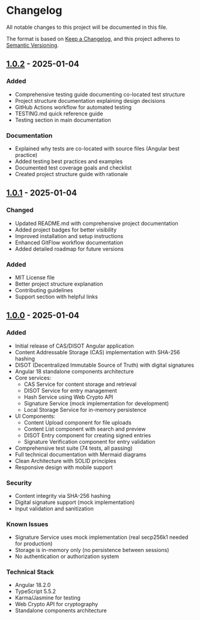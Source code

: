 # Changelog

All notable changes to this project will be documented in this file.

The format is based on [Keep a Changelog](https://keepachangelog.com/en/1.0.0/),
and this project adheres to [Semantic Versioning](https://semver.org/spec/v2.0.0.html).

## [1.0.2] - 2025-01-04

### Added
- Comprehensive testing guide documenting co-located test structure
- Project structure documentation explaining design decisions
- GitHub Actions workflow for automated testing
- TESTING.md quick reference guide
- Testing section in main documentation

### Documentation
- Explained why tests are co-located with source files (Angular best practice)
- Added testing best practices and examples
- Documented test coverage goals and checklist
- Created project structure guide with rationale

## [1.0.1] - 2025-01-04

### Changed
- Updated README.md with comprehensive project documentation
- Added project badges for better visibility
- Improved installation and setup instructions
- Enhanced GitFlow workflow documentation
- Added detailed roadmap for future versions

### Added
- MIT License file
- Better project structure explanation
- Contributing guidelines
- Support section with helpful links

## [1.0.0] - 2025-01-04

### Added
- Initial release of CAS/DISOT Angular application
- Content Addressable Storage (CAS) implementation with SHA-256 hashing
- DISOT (Decentralized Immutable Source of Truth) with digital signatures
- Angular 18 standalone components architecture
- Core services:
  - CAS Service for content storage and retrieval
  - DISOT Service for entry management
  - Hash Service using Web Crypto API
  - Signature Service (mock implementation for development)
  - Local Storage Service for in-memory persistence
- UI Components:
  - Content Upload component for file uploads
  - Content List component with search and preview
  - DISOT Entry component for creating signed entries
  - Signature Verification component for entry validation
- Comprehensive test suite (74 tests, all passing)
- Full technical documentation with Mermaid diagrams
- Clean Architecture with SOLID principles
- Responsive design with mobile support

### Security
- Content integrity via SHA-256 hashing
- Digital signature support (mock implementation)
- Input validation and sanitization

### Known Issues
- Signature Service uses mock implementation (real secp256k1 needed for production)
- Storage is in-memory only (no persistence between sessions)
- No authentication or authorization system

### Technical Stack
- Angular 18.2.0
- TypeScript 5.5.2
- Karma/Jasmine for testing
- Web Crypto API for cryptography
- Standalone components architecture

[1.0.2]: https://github.com/o2alexanderfedin/angular-cas-disot/releases/tag/v1.0.2
[1.0.1]: https://github.com/o2alexanderfedin/angular-cas-disot/releases/tag/v1.0.1
[1.0.0]: https://github.com/o2alexanderfedin/angular-cas-disot/releases/tag/v1.0.0
